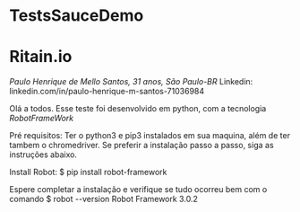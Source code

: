 # TestsSauceDemo
# Ritain.io

*Paulo Henrique de Mello Santos, 31 anos, São Paulo-BR*
Linkedin: linkedin.com/in/paulo-henrique-m-santos-71036984

Olá a todos.
Esse teste foi desenvolvido em python, com a tecnologia *RobotFrameWork*

Pré requisitos:
Ter o python3 e pip3 instalados em sua maquina, além de ter tambem o chromedriver.
Se preferir a instalação passo a passo, siga as instruções abaixo.

Install Robot:
$ pip install robot-framework

Espere completar a instalação e verifique se tudo ocorreu bem com o comando
$ robot --version
Robot Framework 3.0.2 
